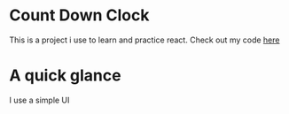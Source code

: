 # Count Down Clock
This is a project i use to learn and practice react. Check out my code [here](https://github.com/nghia14302/Demo-countdown-clock)

# A quick glance
I use a simple UI 
